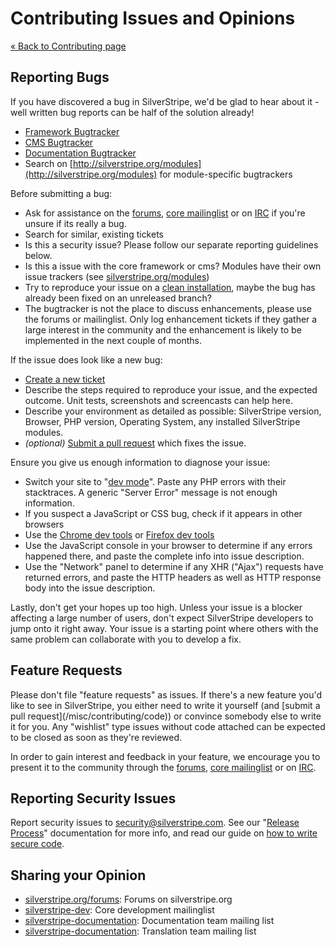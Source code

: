 # Contributing Issues and Opinions

[« Back to Contributing page](../contributing)

## Reporting Bugs

If you have discovered a bug in SilverStripe, we'd be glad to hear about it -
well written bug reports can be half of the solution already!

 * [Framework Bugtracker](https://github.com/silverstripe/silverstripe-framework/issues)
 * [CMS Bugtracker](https://github.com/silverstripe/silverstripe-cms/issues)
 * [Documentation Bugtracker](https://github.com/silverstripe/silverstripe-framework/issues)
 * Search on [http://silverstripe.org/modules](http://silverstripe.org/modules) for module-specific bugtrackers

Before submitting a bug:

 * Ask for assistance on the [forums](http://silverstripe.org/forums), [core mailinglist](http://groups.google.com/group/silverstripe-dev) or on [IRC](http://silverstripe.org/irc) if you're unsure if its really a bug.
 * Search for similar, existing tickets
 * Is this a security issue? Please follow our separate reporting guidelines below.
 * Is this a issue with the core framework or cms? Modules have their own issue trackers (see [silverstripe.org/modules](http://www.silverstripe.org/modules))
 * Try to reproduce your issue on a [clean installation](http://doc.silverstripe.org/framework/en/installation/composer#using-development-versions), maybe the bug has already been fixed on an unreleased branch?
 * The bugtracker is not the place to discuss enhancements, please use the forums or mailinglist.
   Only log enhancement tickets if they gather a large interest in the community
   and the enhancement is likely to be implemented in the next couple of months.

If the issue does look like a new bug:

 * [Create a new ticket](https://github.com/silverstripe/silverstripe-framework/issues/new)
 * Describe the steps required to reproduce your issue, and the expected outcome. Unit tests, screenshots and screencasts can help here.
 * Describe your environment as detailed as possible: SilverStripe version, Browser, PHP version, Operating System, any installed SilverStripe modules.
 * *(optional)* [Submit a pull request](/misc/contributing/code) which fixes the issue.

Ensure you give us enough information to diagnose your issue:

 * Switch your site to "[dev mode](/topics/debugging)". Paste any PHP errors with their stacktraces. A generic "Server Error" message is not enough information.
 * If you suspect a JavaScript or CSS bug, check if it appears in other browsers
 * Use the [Chrome dev tools](https://developers.google.com/chrome-developer-tools/docs/overview) or [Firefox dev tools](https://developer.mozilla.org/en-US/docs/Tools)
 * Use the JavaScript console in your browser to determine if any errors happened there, and paste the complete info into issue description.
 * Use the "Network" panel to determine if any XHR ("Ajax") requests have returned errors, and paste the HTTP headers as well as HTTP response body into the issue description.

Lastly, don't get your hopes up too high. Unless your issue is a blocker affecting a large
number of users, don't expect SilverStripe developers to jump onto it right away.
Your issue is a starting point where others with the same problem can collaborate
with you to develop a fix. 

## Feature Requests

<div class="warning" markdown='1'>
Please don't file "feature requests" as issues. If there's a new feature you'd like to see
in SilverStripe, you either need to write it yourself (and [submit a pull request](/misc/contributing/code))
or convince somebody else to write it for you. Any "wishlist" type issues without code attached
can be expected to be closed as soon as they're reviewed.
</div>

In order to gain interest and feedback in your feature, we encourage you to present
it to the community through the [forums](http://silverstripe.org/forums), [core mailinglist](http://groups.google.com/group/silverstripe-dev) or on [IRC](http://silverstripe.org/irc).

## Reporting Security Issues

Report security issues to [security@silverstripe.com](mailto:security@silverstripe.com). See our "[Release Process](release-process)" documentation for more info, and read our guide on [how to write secure code](/topics/security).

## Sharing your Opinion

*  [silverstripe.org/forums](http://silverstripe.org/forums): Forums on silverstripe.org
*  [silverstripe-dev](http://groups.google.com/group/silverstripe-dev): Core development mailinglist
*  [silverstripe-documentation](http://groups.google.com/group/silverstripe-documentation): Documentation team mailing list
* [silverstripe-documentation](http://groups.google.com/group/silverstripe-translators): Translation team mailing list
